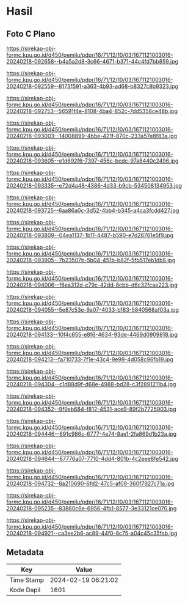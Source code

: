 # Hasil

## Foto C Plano

https://sirekap-obj-formc.kpu.go.id/d450/pemilu/pdpr/16/71/12/10/03/1671121003016-20240218-092658--b4a5a2d8-3c66-4671-b371-44c4fd7bb859.jpg

https://sirekap-obj-formc.kpu.go.id/d450/pemilu/pdpr/16/71/12/10/03/1671121003016-20240218-092559--81731591-a363-4b93-ad68-b8327c8b9323.jpg

https://sirekap-obj-formc.kpu.go.id/d450/pemilu/pdpr/16/71/12/10/03/1671121003016-20240218-092753--56591f4e-8108-4ba4-852c-7dd5358ce48b.jpg

https://sirekap-obj-formc.kpu.go.id/d450/pemilu/pdpr/16/71/12/10/03/1671121003016-20240218-093003--14008899-4bbe-421f-870c-233a57e8f83a.jpg

https://sirekap-obj-formc.kpu.go.id/d450/pemilu/pdpr/16/71/12/10/03/1671121003016-20240218-093605--e1d692f6-7397-456c-bcdc-97a8440c2496.jpg

https://sirekap-obj-formc.kpu.go.id/d450/pemilu/pdpr/16/71/12/10/03/1671121003016-20240218-093335--e72d4a48-4386-4d33-b9cb-534508134953.jpg

https://sirekap-obj-formc.kpu.go.id/d450/pemilu/pdpr/16/71/12/10/03/1671121003016-20240218-093725--6aa86a0c-3d52-4bb4-b345-a4ca3fcdd427.jpg

https://sirekap-obj-formc.kpu.go.id/d450/pemilu/pdpr/16/71/12/10/03/1671121003016-20240218-093809--04ea1137-1b11-4487-b590-e7d26761e5f9.jpg

https://sirekap-obj-formc.kpu.go.id/d450/pemilu/pdpr/16/71/12/10/03/1671121003016-20240218-093905--7b23507b-5b04-451b-b82f-5fb517eb1db8.jpg

https://sirekap-obj-formc.kpu.go.id/d450/pemilu/pdpr/16/71/12/10/03/1671121003016-20240218-094006--f6ea312d-c79c-42dd-8cbb-d6c32fcae223.jpg

https://sirekap-obj-formc.kpu.go.id/d450/pemilu/pdpr/16/71/12/10/03/1671121003016-20240218-094055--5e87c53e-9a07-4033-b183-5840568af03a.jpg

https://sirekap-obj-formc.kpu.go.id/d450/pemilu/pdpr/16/71/12/10/03/1671121003016-20240218-094133--10f4c655-e8f6-4634-93de-4469d0909818.jpg

https://sirekap-obj-formc.kpu.go.id/d450/pemilu/pdpr/16/71/12/10/03/1671121003016-20240218-094213--fa710733-7f1e-43c4-9e99-4d058c96fb19.jpg

https://sirekap-obj-formc.kpu.go.id/d450/pemilu/pdpr/16/71/12/10/03/1671121003016-20240218-094304--c1d88d9f-d68e-4988-bd28-c3f2891211b4.jpg

https://sirekap-obj-formc.kpu.go.id/d450/pemilu/pdpr/16/71/12/10/03/1671121003016-20240218-094352--9f9eb684-f812-4531-ace9-89f2b7725903.jpg

https://sirekap-obj-formc.kpu.go.id/d450/pemilu/pdpr/16/71/12/10/03/1671121003016-20240218-094446--691c986c-6777-4e74-8ae1-2fa869d1b23a.jpg

https://sirekap-obj-formc.kpu.go.id/d450/pemilu/pdpr/16/71/12/10/03/1671121003016-20240218-094644--67776a07-7710-4dd4-801b-4c2eee8fe542.jpg

https://sirekap-obj-formc.kpu.go.id/d450/pemilu/pdpr/16/71/12/10/03/1671121003016-20240218-094732--8a210690-6fd2-47c5-af09-360f7927c71a.jpg

https://sirekap-obj-formc.kpu.go.id/d450/pemilu/pdpr/16/71/12/10/03/1671121003016-20240218-095235--83860c6e-6956-4fb1-8577-3e33121ce070.jpg

https://sirekap-obj-formc.kpu.go.id/d450/pemilu/pdpr/16/71/12/10/03/1671121003016-20240218-094921--ca3ee2b6-ac89-44f0-8c75-a04c45c35fab.jpg


## Metadata

| Key        | Value               |
| ---------- | ------------------- |
| Time Stamp | 2024-02-19 06:21:02 |
| Kode Dapil | 1601                |



